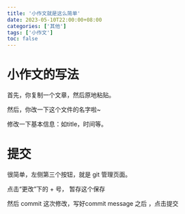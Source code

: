 ```yaml
---
title: '小作文就是这么简单'
date: 2023-05-10T22:00:00+08:00
categories: ['其他']
tags: ['小作文']
toc: false
---
```

# 小作文的写法

首先，你复制一个文章，然后原地粘贴。

然后，你改一下这个文件的名字啦~

修改一下基本信息：如title，时间等。


# 提交

很简单，左侧第三个按钮，就是 git 管理页面。

点击“更改”下的 + 号， 暂存这个保存

然后 commit 这次修改，写好commit message 之后 ，点击提交